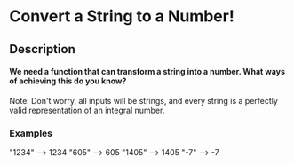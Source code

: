 # Convert a String to a Number!

## Description

#### We need a function that can transform a string into a number. What ways of achieving this do you know?

Note: Don't worry, all inputs will be strings, and every string is a perfectly valid representation of an integral number.

### Examples

"1234" --> 1234
"605" --> 605
"1405" --> 1405
"-7" --> -7
